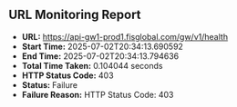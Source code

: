 ## URL Monitoring Report

- **URL:** https://api-gw1-prod1.fisglobal.com/gw/v1/health
- **Start Time:** 2025-07-02T20:34:13.690592
- **End Time:** 2025-07-02T20:34:13.794636
- **Total Time Taken:** 0.104044 seconds
- **HTTP Status Code:** 403
- **Status:** Failure
- **Failure Reason:** HTTP Status Code: 403
